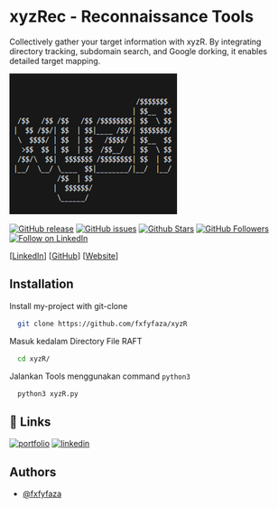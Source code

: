# xyzRec - Reconnaissance Tools

Collectively gather your target information with xyzR. By integrating directory tracking, subdomain search, and Google dorking, it enables detailed target mapping.


![Logo](img/Title.png)



[![GitHub release](https://img.shields.io/github/release/fxfyfaza7/xyzR.svg)](https://github.com/fxfyfaza/xyzR/releases)
[![GitHub issues](https://img.shields.io/github/issues/LazyCats07/xyzR.svg)](https://github.com/fxfyfaza/xyzR/issues)
[![Github Stars](https://img.shields.io/github/stars/LazyCats07/xyzR.svg?style=social&label=Stars)](https://github.com/fxfyfaza/xyzR)
[![GitHub Followers](https://img.shields.io/github/followers/fxfyfaza.svg?style=social&label=Follow)](https://github.com/fxfyfaza)
[![Follow on LinkedIn](https://img.shields.io/badge/Follow%20on%20LinkedIn-%230077B5.svg?style=social&logo=linkedin)](https://www.linkedin.com/in/fazafajarr/)

[[LinkedIn](https://www.linkedin.com/in/fazafajarr/)] [[GitHub](https://github.com/fxfyfaza/)] [[Website](https://fazafajarportfolio.vercel.app/)]


## Installation

Install my-project with git-clone

```bash
  git clone https://github.com/fxfyfaza/xyzR
```

Masuk kedalam Directory File RAFT

```bash
  cd xyzR/
```

Jalankan Tools menggunakan command `python3`
```bash
  python3 xyzR.py

```  






## 🔗 Links
[![portfolio](https://img.shields.io/badge/my_portfolio-000?style=for-the-badge&logo=ko-fi&logoColor=white)](https://github.com/LazyCats07/)
[![linkedin](https://img.shields.io/badge/linkedin-0A66C2?style=for-the-badge&logo=linkedin&logoColor=white)](https://www.linkedin.com/in/mrafiediananta/)



## Authors

- [@fxfyfaza](https://github.com/fxfyfaza/)